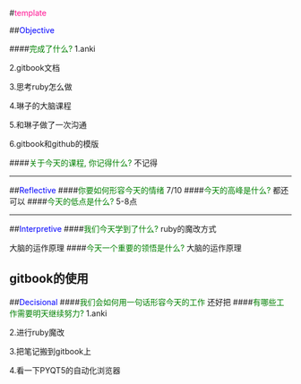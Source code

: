 #<font color=deeppink>template</font>

##<font color=blue>Objective</font>

####<font color=green>完成了什么?</font>
1.anki

2.gitbook文档

3.思考ruby怎么做

4.琳子的大脑课程

5.和琳子做了一次沟通

6.gitbook和github的模版

####<font color=green>关于今天的课程, 你记得什么?</font>
不记得

---
##<font color=blue>Reflective</font>
####<font color=green>你要如何形容今天的情绪</font>
7/10
####<font color=green>今天的高峰是什么?</font>
都还可以
####<font color=green>今天的低点是什么?</font>
5-8点

---
##<font color=blue>Interpretive</font>
####<font color=green>我们今天学到了什么?</font>
ruby的魔改方式

大脑的运作原理
####<font color=green>今天一个重要的领悟是什么?</font>
大脑的运作原理

gitbook的使用
---
##<font color=blue>Decisional</font>
####<font color=green>我们会如何用一句话形容今天的工作</font>
还好把
####<font color=green>有哪些工作需要明天继续努力?</font>
1.anki

2.进行ruby魔改

3.把笔记搬到gitbook上

4.看一下PYQT5的自动化浏览器
